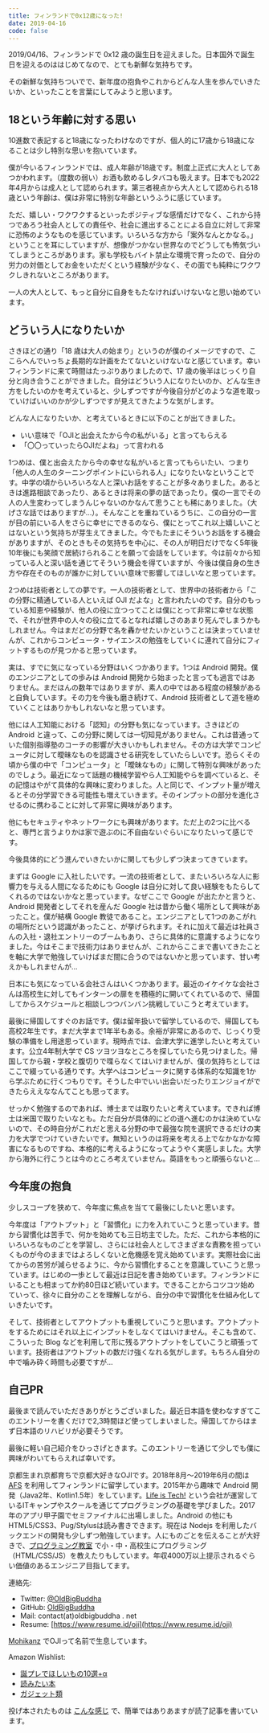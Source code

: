 ```yaml
---
title: フィンランドで0x12歳になった!
date: 2019-04-16
code: false
---
```

2019/04/16、フィンランドで 0x12 歳の誕生日を迎えました。日本国外で誕生日を迎えるのははじめてなので、とても新鮮な気持ちです。

その新鮮な気持ちついでで、新年度の抱負やこれからどんな人生を歩んでいきたいか、といったことを言葉にしてみようと思います。

## 18という年齢に対する思い

10進数で表記すると18歳になったわけなのですが、個人的に17歳から18歳になることは少し特別な思いを抱いています。

僕が今いるフィンランドでは、成人年齢が18歳です。制度上正式に大人としてあつかわれます。（度数の弱い）お酒も飲めるしタバコも吸えます。日本でも2022年4月からは成人として認められます。第三者視点から大人として認められる18歳という年齢は、僕は非常に特別な年齢というふうに感じています。

ただ、嬉しい・ワクワクするといったポジティブな感情だけでなく、これから持つであろう社会人としての責任や、社会に進出することによる自立に対して非常に恐怖のようなものを感じています。いろいろな方から「案外なんとかなる。」ということを耳にしていますが、想像がつかない世界なのでどうしても怖気づいてしまうところがあります。家も学校もバイト禁止な環境で育ったので、自分の労力の対価としてお金をいただくという経験が少なく、その面でも純粋にワクワクしきれないところがあります。

一人の大人として、もっと自分に自身をもたなければいけないなと思い始めています。

## どういう人になりたいか

さきほどの通り「18 歳は大人の始まり」というのが僕のイメージですので、ここらへんでいっちょ長期的な計画をたてないといけないなと感じています。幸いフィンランドに来て時間はたっぷりありましたので、17 歳の後半はじっくり自分と向き合うことができました。自分はどういう人になりたいのか、どんな生き方をしたいのかを考えていると、少しずつですが今後自分がどのような道を取っていけばいいのかが少しずつですが見えてきたような気がします。

どんな人になりたいか、と考えているときに以下のことが出てきました。

- いい意味で「OJIと出会えたから今の私がいる」と言ってもらえる
- 「〇〇っていったらOJIだよね」って言われる

1つめは、僕と出会えたから今の幸せな私がいると言ってもらいたい、つまり「他人の人生のターニングポイントにいられる人」になりたいなということです。中学の頃からいろいろな人と深いお話をすることが多々ありました。あるときは進路相談であったり、あるときは将来の夢の話であったり。僕の一言でその人の人生変わってしまうんじゃないのかなんて思うことも稀にありました。（大げさな話ではありますが…）。そんなことを重ねているうちに、この自分の一言が目の前にいる人をさらに幸せにできるのなら、僕にとってこれ以上嬉しいことはないという気持ちが芽生えてきました。今でもたまにそういうお話をする機会がありますが、そのときもその気持ちを中心に、その人が明日だけでなく5年後10年後にも笑顔で居続けられることを願って会話をしています。今は前々から知っている人と深い話を通じてそういう機会を得ていますが、今後は僕自身の生き方や存在そのものが誰かに対していい意味で影響してほしいなと思っています。

2つめは技術者としての夢です。一人の技術者として、世界中の技術者から「この分野に精通している人といえば OJI だよな」と言われたいのです。自分のもっている知恵や経験が、他人の役に立つってことは僕にとって非常に幸せな状態で、それが世界中の人々の役に立てるとなれば嬉しさのあまり死んでしまうかもしれません。今はまだどの分野で名を轟かせたいかということは決まっていませんが、これからコンピュータ・サイエンスの勉強をしていくに連れて自分にフィットするものが見つかると思っています。

実は、すでに気になっている分野はいくつかあります。1つは Android 開発。僕のエンジニアとしての歩みは Android 開発から始まったと言っても過言ではありません。まだほんの数年ではありますが、素人の中ではある程度の経験があると自負しています。その力を今後も磨き続けて、Android 技術者として道を極めていくことはありかもしれないなと思っています。

他には人工知能における「認知」の分野も気になっています。さきほどの Android と違って、この分野に関しては一切知見がありません。これは昔通っていた個別指導塾のコーチの影響が大きいかもしれません。その方は大学でコンピュータに対して曖昧なものを認識させる研究をしていたらしいです。恐らくその頃から僕の中で「コンピュータ」と「曖昧なもの」に関して特別な興味があったのでしょう。最近になって話題の機械学習やら人工知能やらを調べていると、その記憶はやがて具体的な興味に変わりました。人と同じで、インプット量が増えるとその分学習できる可能性も増えていきます。そのインプットの部分を進化させるのに携わることに対して非常に興味があります。

他にもセキュティやネットワークにも興味があります。ただ上の2つに比べると、専門と言うよりかは家で遊ぶのに不自由ないぐらいになりたいって感じです。

今後具体的にどう進んでいきたいかに関しても少しずつ決まってきています。

まずは Google に入社したいです。一流の技術者として、またいろいろな人に影響力を与える人間になるためにも Google は自分に対して良い経験をもたらしてくれるのではないかなと思っています。なぜここで Google が出たかと言うと、Android 開発者としてそれを産んだ Google 社は昔から働く場所として興味があったこと。僕が結構 Google 教徒であること。エンジニアとして1つのあこがれの場所だという認識があったこと、が挙げられます。それに加えて最近は社員さんの入社・退社エントリーのブームもあり、さらに具体的に意識するようになりました。今はそこまで技術力はありませんが、これからここまで書いてきたことを軸に大学で勉強していけばまだ間に合うのではないかと思っています、甘い考えかもしれませんが…

日本にも気になっている会社さんはいくつかあります。最近のイケイケな会社さんは高校生に対してもインターンの扉をを積極的に開いてくれているので、帰国してからスケジュールと相談しつつバンバン挑戦していこうと考えています。

最後に帰国してすぐのお話です。僕は留年扱いで留学しているので、帰国しても高校2年生です。まだ大学まで1年半もある。余裕が非常にあるので、じっくり受験の準備をし用途思っています。現時点では、会津大学に進学したいと考えています。公立4年制大学で CS ツヨツヨなところを探していたら見つけました。帰国してから親・学校と腹切りで喋らなくてはいけませんが、僕の気持ちとしてはここで綴っている通りです。大学へはコンピュータに関する体系的な知識を1から学ぶために行くつもりです。そうした中でいい出会いだったりエンジョイができたらええななんてことも思ってます。

せっかく勉強するのであれば、博士までは取りたいと考えています。できれば博士は米国で取りたいなとも。ただ自分が具体的にどの道へ進むのかは決めていないので、その時自分がこれだと思える分野の中で最強な院を選択できるだけの実力を大学でつけていきたいです。無知というのは将来を考える上でなかなかな障害になるものですね、本格的に考えるようになってようやく実感しました。大学から海外に行こうとは今のところ考えていません。英語をもっと頑張らないと…

## 今年度の抱負

少しスコープを狭めて、今年度に焦点を当てて最後にしたいと思います。

今年度は「アウトプット」と「習慣化」に力を入れていこうと思っています。昔から習慣化は苦手で、何かを始めても三日坊主でした。ただ、これから本格的にいろいろなものごとを学習し、さらには社会人としてさまざまな責務を担っていくものが今のままではよろしくないと危機感を覚え始めています。実際社会に出てからの苦労が減らせるように、今から習慣化することを意識していこうと思っています。はじめの一歩として最近は日記を書き始めています。フィンランドにいることも相まってか約80日ほど続いています。できることからコツコツ始めていって、徐々に自分のことを理解しながら、自分の中で習慣化を仕組み化していきたいです。

そして、技術者としてアウトプットも重視していこうと思います。アウトプットをするためにはそれ以上にインプットをしなくてはいけません。そこも含めて、こういった Blog などを利用して形に残るアウトプットをしていこうと頑張っています。技術者はアウトプットの数だけ強くなれる気がします。もちろん自分の中で噛み砕く時間も必要ですが…

## 自己PR

最後まで読んでいただきありがとうございました。最近日本語を使わなすぎてこのエントリーを書くだけで2,3時間ほど使ってしまいました。帰国してからはまず日本語のリハビリが必要そうです。

最後に軽い自己紹介をひっさげときます。このエントリーを通じて少しでも僕に興味がわいてもらえれば幸いです。

京都生まれ京都育ちで京都大好きなOJIです。2018年8月〜2019年6月の間は [AFS](https://www.afs.or.jp/) を利用してフィンランドに留学しています。2015年から趣味で Android 開発（Java2年、Kotlin1.5年）をしています。[Life is Tech!](https://life-is-tech.com/) という会社が運営しているITキャンプやスクールを通じてプログラミングの基礎を学びました。2017年のアプリ甲子園でセミファイナルに出場しました。Android の他にも HTML5/CSS3、Pug/Stylusは読み書きできます。現在は Nodejs を利用したバックエンドの開発も少しずつ勉強しています。人にものごとを伝えることが大好きで、[プログラミング教室](https://newcreator.org/) で小・中・高校生にプログラミング（HTML/CSS/JS）を教えたりもしています。年収4000万以上提示されるぐらい価値のあるエンジニア目指してます。

連絡先:

- Twitter: [@OldBigBuddha](https://twitter.com/OldBigBuddha)
- GitHub: [OldBigBuddha](https://github.com/OldBigBuddha)
- Mail: contact(at)oldbigbuddha . net
- Resume: [https://www.resume.id/oji](https://www.resume.id/oji)

[Mohikanz](https://mohikanz-invitation.herokuapp.com/) でOJIって名前で生息しています。

Amazon Wishlist:

- [誕プレでほしいもの10選+α](https://www.amazon.co.jp/wishlist/1S5PT649GRGCM)
- [読みたい本](https://www.amazon.co.jp/wishlist/15VC8U5VQU7HC)
- [ガジェット類](https://www.amazon.co.jp/wishlist/UUEYSSGW8OCL)

投げ本されたものは [こんな感じ](https://blog.oldbigbuddha.net/post/read-the-unix-philosophy/) で、簡単ではありあますが読了記事を書いています。
